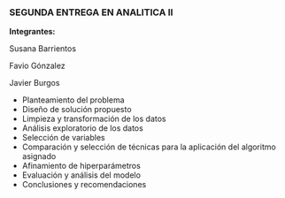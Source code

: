 ### **SEGUNDA ENTREGA EN ANALITICA II**

**Integrantes:**

Susana Barrientos

Favio Gónzalez

Javier Burgos

- Planteamiento del problema
- Diseño de solución propuesto
- Limpieza y transformación de los datos
- Análisis exploratorio de los datos
- Selección de variables
- Comparación y selección de técnicas para la aplicación del algoritmo asignado
- Afinamiento de hiperparámetros
- Evaluación y análisis del modelo
- Conclusiones y recomendaciones

